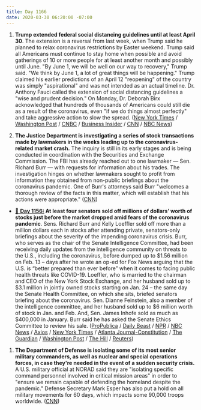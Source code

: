 ```yaml
---
title: Day 1166
date: 2020-03-30 06:20:00 -07:00
---
```


1. **Trump extended federal social distancing guidelines until at least April 30**. The extension is a reversal from last week, when Trump said he planned to relax coronavirus restrictions by Easter weekend. Trump said all Americans must continue to stay home when possible and avoid gatherings of 10 or more people for at least another month and possibly until June. "By June 1, we will be well on our way to recovery," Trump said. "We think by June 1, a lot of great things will be happening." Trump claimed his earlier predictions of an April 12 "reopening" of the country was simply "aspirational" and was not intended as an actual timeline. Dr. Anthony Fauci called the extension of social distancing guidelines a "wise and prudent decision." On Monday, Dr. Deborah Birx acknowledged that hundreds of thousands of Americans could still die as a result of the coronavirus, even "if we do things almost perfectly" and take aggressive action to slow the spread. ([New York Times](https://www.nytimes.com/2020/03/29/us/politics/trump-coronavirus-guidelines.html) / [Washington Post](https://www.washingtonpost.com/national/president-trump-extends-social-distancing-guidance-until-end-of-april/2020/03/29/5799f262-71e8-11ea-a9bd-9f8b593300d0_story.html) / [CNBC](https://www.cnbc.com/2020/03/29/president-trump-extends-national-social-distancing-guidelines-through-april-30.html) / [Business Insider](https://www.businessinsider.com/trump-presser-extends-social-distancing-guidelines-until-april-30-2020-3) / [CNN](https://www.cnn.com/2020/03/29/politics/trump-coronavirus-press-conference/index.html) / [NBC News](https://www.nbcnews.com/news/us-news/dr-deborah-birx-predicts-200-000-deaths-if-we-do-n1171876))

2. **The Justice Department is investigating a series of stock transactions made by lawmakers in the weeks leading up to the coronavirus-related market crash.** The inquiry is still in its early stages and is being conducted in coordination with the Securities and Exchange Commission. The FBI has already reached out to one lawmaker — Sen. Richard Burr — with requests for information about his trades. The investigation hinges on whether lawmakers sought to profit from information they obtained from non-public briefings about the coronavirus pandemic. One of Burr's attorneys said Burr "welcomes a thorough review of the facts in this matter, which will establish that his actions were appropriate." ([CNN](https://www.cnn.com/2020/03/29/politics/justice-stock-trades-lawmakers-coronavirus/index.html))

* [📌 ](https://whatthefuckjusthappenedtoday.com/2020/03/20/day-1156/#4-at-least-four-senators-sold-off-mi)**[Day 1156:](https://whatthefuckjusthappenedtoday.com/2020/03/20/day-1156/#4-at-least-four-senators-sold-off-mi) At least four senators sold off millions of dollars’ worth of stocks just before the market dropped amid fears of the coronavirus pandemic**. Sens. Richard Burr and Kelly Loeffler sold off more than a million dollars each in stocks after attending private, senators-only briefings about the severity of the impending coronavirus crisis. Burr, who serves as the chair of the Senate Intelligence Committee, had been receiving daily updates from the intelligence community on threats to the U.S., including the coronavirus, before dumped up to $1.56 million on Feb. 13 – days after he wrote an op-ed for Fox News arguing that the U.S. is “better prepared than ever before” when it comes to facing public health threats like COVID-19. Loeffler, who is married to the chairman and CEO of the New York Stock Exchange, and her husband sold up to $3.1 million in jointly owned stocks starting on Jan. 24 – the same day the Senate Health Committee, on which she sits, briefed senators briefing about the coronavirus. Sen. Dianne Feinstein, also a member of the intelligence committee, and her husband sold up to $6 million worth of stock in Jan. and Feb. And, Sen. James Inhofe sold as much as $400,000 in January. Burr said he has asked the Senate Ethics Committee to review his sale. ([ProPublica](https://www.propublica.org/article/senator-dumped-up-to-1-6-million-of-stock-after-reassuring-public-about-coronavirus-preparedness) / [Daily Beast](https://www.thedailybeast.com/sen-kelly-loeffler-dumped-millions-in-stock-after-coronavirus-briefing) / [NPR](https://www.npr.org/2020/03/19/818192535/burr-recording-sparks-questions-about-private-comments-on-covid-19) / [NBC News](https://www.nbcnews.com/politics/congress/aoc-calls-senate-intel-chair-richard-burr-resign-stock-selloff-n1164401) / [Axios](https://www.axios.com/richard-burr-coronavirus-stock-7bd10426-de87-43d7-9939-8241d2ab08db.html) / [New York Times](https://www.nytimes.com/2020/03/19/us/politics/richard-burr-coronavirus-stocks.html) / [Atlanta Journal-Constitution](https://www.ajc.com/news/state--regional-govt--politics/perdue-loeffler-among-senators-whose-stock-trading-during-coronavirus-raises-questions/YjEYsWqAVwZh52HTpl1EpL/) / [The Guardian](https://www.theguardian.com/us-news/2020/mar/20/republican-senators-sold-stocks-before-markets-plunged-on-coronavirus-fears-reports) / [Washington Post](https://www.washingtonpost.com/politics/sen-richard-burr-r-nc-says-he-has-asked-senate-ethics-committee-for-review-of-his-stock-sales/2020/03/20/43861396-6ab8-11ea-b313-df458622c2cc_story.html) / [The Hill](https://thehill.com/blogs/blog-briefing-room/news/36806-burr-told-family-to-withdraw-everything-from-bank) / [Reuters](https://www.reuters.com/article/us-china-health-usa-intelligence/u-s-spy-agencies-monitor-coronavirus-spread-concerns-about-india-sources-idUSKCN20L37R))

1. **The Department of Defense is isolating some of its most senior military commanders, as well as nuclear and special operations forces, in case they're needed in the event of a sudden security crisis.** A U.S. military official at NORAD said they are "isolating specific command personnel involved in critical mission areas" in order to "ensure we remain capable of defending the homeland despite the pandemic." Defense Secretary Mark Esper has also put a hold on all military movements for 60 days, which impacts some 90,000 troops worldwide. ([CNN](https://www.cnn.com/2020/03/30/politics/us-military-special-protection-measures-coronavirus/index.html))
